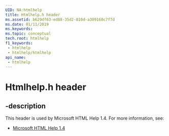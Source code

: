 ```yaml
---
UID: NA:htmlhelp
title: Htmlhelp.h header
ms.assetid: b629df63-ed88-35d2-810d-a309160c7f7d
ms.date: 01/11/2019
ms.keywords: 
ms.topic: conceptual
tech.root: htmlhelp
f1_keywords:
 - htmlhelp
 - htmlhelp/htmlhelp
api_name:
 - htmlhelp
---
```


# Htmlhelp.h header


## -description

This header is used by Microsoft HTML Help 1.4. For more information, see:

- [Microsoft HTML Help 1.4](../_htmlhelp/index.md)

